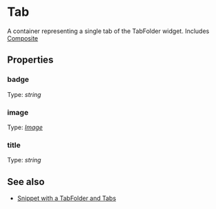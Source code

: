 ---
---
# Tab

A container representing a single tab of the TabFolder widget.
Includes [Composite](Composite.md)

## Properties

### badge
Type: *string*

### image

Type: *[Image](../types.md#Image)*

### title

Type: *string*


## See also

- [Snippet with a TabFolder and Tabs](https://github.com/eclipsesource/tabris-js/blob/v1.1.0/snippets/tabfolder/tabfolder.js)
